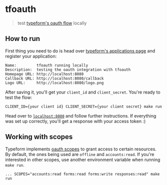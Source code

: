 # tfoauth
> test [typeform's oauth flow][typeform-oauth] locally

## How to run

First thing you need to do is head over [typeform's applications page][typeform-application]
and register your application:

```
Name:         tfoauth running locally
Description:  testing the oauth integration with tfoauth
Homepage URL: http://localhost:8080
Callback URL: http://localhost:8080/callback
Logo URL:     http://localhost:8080/logo.png
```

After saving it, you'll get your `client_id` and `client_secret`.
You're ready to test the flow:

```
CLIENT_ID={your client id} CLIENT_SECRET={your client secret} make run
```

Head over to [`localhost:8080`][localhost] and follow further instructions.
If everything was set up correctly, you'll get a response with your access token :)

## Working with scopes

Typeform implements [oauth scopes][typeform-scopes] to grant access to certain resources.
By default, the ones being used are `offline` and `accounts:read`.
If you're interested in other scopes, use another environment variable
when running `make run`.

```
... SCOPES="accounts:read forms:read forms:write responses:read" make run
```

[typeform-oauth]: https://developer.typeform.com/get-started/applications
[typeform-scopes]: https://developer.typeform.com/get-started/scopes
[typeform-application]: https://admin.typeform.com/account#/section/apps
[localhost]: http://localhost:8080

